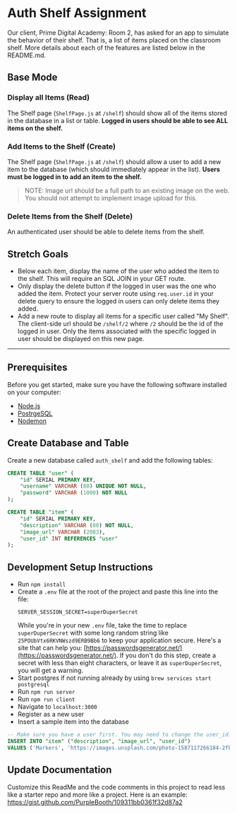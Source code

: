 # Auth Shelf Assignment

Our client, Prime Digital Academy: Room 2, has asked for an app to simulate the behavior of their shelf. That is, a list of items placed on the classroom shelf. More details about each of the features are listed below in the README.md.

## Base Mode

### Display all Items (Read)

The Shelf page (`ShelfPage.js` at `/shelf`) should show all of the items stored in the database in a list or table. **Logged in users should be able to see ALL items on the shelf.**

### Add Items to the Shelf (Create)

The Shelf page (`ShelfPage.js` at `/shelf`) should allow a user to add a new item to the database (which should immediately appear in the list). **Users must be logged in to add an item to the shelf.**

> NOTE: Image url should be a full path to an existing image on the web. You should not attempt to implement image upload for this.

### Delete Items from the Shelf (Delete)

An authenticated user should be able to delete items from the shelf.

## Stretch Goals

- Below each item, display the name of the user who added the item to the shelf. This will require an SQL JOIN in your GET route.
- Only display the delete button if the logged in user was the one who added the item. Protect your server route using `req.user.id` in your delete query to ensure the logged in users can only delete items they added.
- Add a new route to display all items for a specific user called "My Shelf". The client-side url should be `/shelf/2` where `/2` should be the id of the logged in user. Only the items associated with the specific logged in user should be displayed on this new page.

---


## Prerequisites

Before you get started, make sure you have the following software installed on your computer:

- [Node.js](https://nodejs.org/en/)
- [PostrgeSQL](https://www.postgresql.org/)
- [Nodemon](https://nodemon.io/)

## Create Database and Table

Create a new database called `auth_shelf` and add the following tables:

```SQL
CREATE TABLE "user" (
    "id" SERIAL PRIMARY KEY,
    "username" VARCHAR (80) UNIQUE NOT NULL,
    "password" VARCHAR (1000) NOT NULL
);

CREATE TABLE "item" (
    "id" SERIAL PRIMARY KEY,
    "description" VARCHAR (80) NOT NULL,
    "image_url" VARCHAR (2083),
    "user_id" INT REFERENCES "user"
);
```

## Development Setup Instructions

- Run `npm install`
- Create a `.env` file at the root of the project and paste this line into the file:
  ```
  SERVER_SESSION_SECRET=superDuperSecret
  ```
  While you're in your new `.env` file, take the time to replace `superDuperSecret` with some long random string like `25POUbVtx6RKVNWszd9ERB9Bb6` to keep your application secure. Here's a site that can help you: [https://passwordsgenerator.net/](https://passwordsgenerator.net/). If you don't do this step, create a secret with less than eight characters, or leave it as `superDuperSecret`, you will get a warning.
- Start postgres if not running already by using `brew services start postgresql`
- Run `npm run server`
- Run `npm run client`
- Navigate to `localhost:3000`
- Register as a new user
- Insert a sample item into the database

```sql
-- Make sure you have a user first. You may need to change the user_id.
INSERT INTO "item" ("description", "image_url", "user_id")
VALUES ('Markers', 'https://images.unsplash.com/photo-1587117266184-2fbb10ccc05e?ixlib=rb-1.2.1&ixid=MnwxMjA3fDB8MHxwaG90by1wYWdlfHx8fGVufDB8fHx8&auto=format&fit=crop&w=600&q=80', 1), ('Duck', 'https://images.unsplash.com/photo-1559715541-5daf8a0296d0?ixlib=rb-1.2.1&ixid=MnwxMjA3fDB8MHxwaG90by1wYWdlfHx8fGVufDB8fHx8&auto=format&fit=crop&w=600&q=80', 1); 
```

## Update Documentation

Customize this ReadMe and the code comments in this project to read less like a starter repo and more like a project. Here is an example: https://gist.github.com/PurpleBooth/109311bb0361f32d87a2

